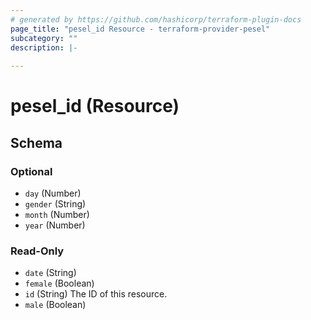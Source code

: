 ```yaml
---
# generated by https://github.com/hashicorp/terraform-plugin-docs
page_title: "pesel_id Resource - terraform-provider-pesel"
subcategory: ""
description: |-
  
---
```


# pesel_id (Resource)





<!-- schema generated by tfplugindocs -->
## Schema

### Optional

- `day` (Number)
- `gender` (String)
- `month` (Number)
- `year` (Number)

### Read-Only

- `date` (String)
- `female` (Boolean)
- `id` (String) The ID of this resource.
- `male` (Boolean)


